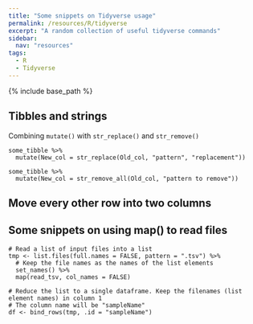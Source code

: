```yaml
---
title: "Some snippets on Tidyverse usage"
permalink: /resources/R/tidyverse
excerpt: "A random collection of useful tidyverse commands"
sidebar:
  nav: "resources"
tags:
  - R
  - Tidyverse
---
```


{% include base_path %}

## Tibbles and strings

Combining `mutate()` with `str_replace()` and `str_remove()`

```
some_tibble %>%
  mutate(New_col = str_replace(Old_col, "pattern", "replacement"))
```

```
some_tibble %>%
  mutate(New_col = str_remove_all(Old_col, "pattern to remove"))
```

## Move every other row into two columns
<script src="https://gist.github.com/jonbra/f8936352bb21717e02ef4dbf9e486920.js"></script>

## Some snippets on using map() to read files
```{r}
# Read a list of input files into a list
tmp <- list.files(full.names = FALSE, pattern = ".tsv") %>%
  # Keep the file names as the names of the list elements
  set_names() %>% 
  map(read_tsv, col_names = FALSE)

# Reduce the list to a single dataframe. Keep the filenames (list element names) in column 1
# The column name will be "sampleName"
df <- bind_rows(tmp, .id = "sampleName")
```
